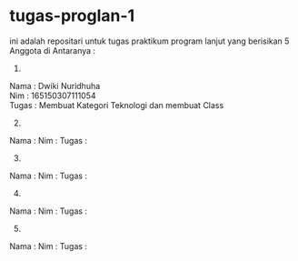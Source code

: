 # tugas-proglan-1
ini adalah repositari untuk tugas praktikum program lanjut yang berisikan 5 Anggota di Antaranya :

1.
Nama : Dwiki Nuridhuha <br>
Nim : 165150307111054 <br>
Tugas : Membuat Kategori Teknologi dan membuat Class <br>

2.
Nama : 
Nim : 
Tugas :

3.
Nama : 
Nim : 
Tugas :

4.
Nama : 
Nim : 
Tugas :

5.
Nama : 
Nim : 
Tugas :
